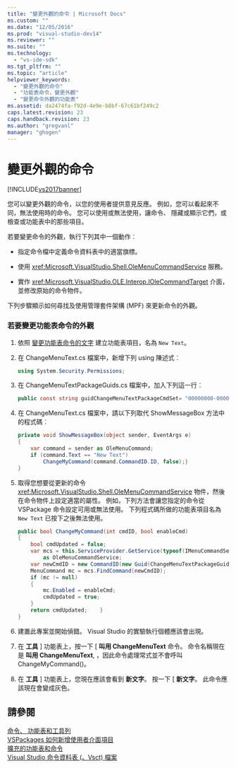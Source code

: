 ```yaml
---
title: "變更外觀的命令 | Microsoft Docs"
ms.custom: ""
ms.date: "12/05/2016"
ms.prod: "visual-studio-dev14"
ms.reviewer: ""
ms.suite: ""
ms.technology: 
  - "vs-ide-sdk"
ms.tgt_pltfrm: ""
ms.topic: "article"
helpviewer_keywords: 
  - "變更外觀的命令"
  - "功能表命令，變更外觀"
  - "變更命令外觀的功能表"
ms.assetid: da2474fa-f92d-4e9e-b8bf-67c61bf249c2
caps.latest.revision: 23
caps.handback.revision: 23
ms.author: "gregvanl"
manager: "ghogen"
---
```

# 變更外觀的命令
[!INCLUDE[vs2017banner](../code-quality/includes/vs2017banner.md)]

您可以變更外觀的命令，以您的使用者提供意見反應。 例如，您可以看起來不同，無法使用時的命令。 您可以使用或無法使用，讓命令、 隱藏或顯示它們，或檢查或功能表中的那些項目。  
  
 若要變更命令的外觀，執行下列其中一個動作︰  
  
-   指定命令檔中定義命令資料表中的適當旗標。  
  
-   使用 <xref:Microsoft.VisualStudio.Shell.OleMenuCommandService> 服務。  
  
-   實作 <xref:Microsoft.VisualStudio.OLE.Interop.IOleCommandTarget> 介面，並修改原始的命令物件。  
  
 下列步驟顯示如何尋找及使用管理套件架構 \(MPF\) 來更新命令的外觀。  
  
### 若要變更功能表命令的外觀  
  
1.  依照 [變更功能表命令的文字](../extensibility/changing-the-text-of-a-menu-command.md) 建立功能表項目，名為 `New Text`。  
  
2.  在 ChangeMenuText.cs 檔案中，新增下列 using 陳述式︰  
  
    ```c#  
    using System.Security.Permissions;  
    ```  
  
3.  在 ChangeMenuTextPackageGuids.cs 檔案中，加入下列這一行︰  
  
    ```c#  
    public const string guidChangeMenuTextPackageCmdSet= "00000000-0000-0000-0000-00000000";  // get the GUID from the .vsct file  
    ```  
  
4.  在 ChangeMenuText.cs 檔案中，請以下列取代 ShowMessageBox 方法中的程式碼︰  
  
    ```c#  
    private void ShowMessageBox(object sender, EventArgs e)  
    {  
        var command = sender as OleMenuCommand;  
        if (command.Text == "New Text")  
            ChangeMyCommand(command.CommandID.ID, false);}  
    }  
    ```  
  
5.  取得您想要從更新的命令 <xref:Microsoft.VisualStudio.Shell.OleMenuCommandService> 物件，然後在命令物件上設定適當的屬性。 例如，下列方法會讓您指定的命令從 VSPackage 命令設定可用或無法使用。 下列程式碼所做的功能表項目名為 `New Text` 已按下之後無法使用。  
  
    ```c#  
    public bool ChangeMyCommand(int cmdID, bool enableCmd)  
    {  
        bool cmdUpdated = false;  
        var mcs = this.ServiceProvider.GetService(typeof(IMenuCommandService))  
            as OleMenuCommandService;  
        var newCmdID = new CommandID(new Guid(ChangeMenuTextPackageGuids.guidChangeMenuTextPackageCmdSet), cmdID);  
        MenuCommand mc = mcs.FindCommand(newCmdID);  
        if (mc != null)  
        {  
            mc.Enabled = enableCmd;  
            cmdUpdated = true;  
        }  
        return cmdUpdated;    }  
    }  
    ```  
  
6.  建置此專案並開始偵錯。 Visual Studio 的實驗執行個體應該會出現。  
  
7.  在 **工具** \] 功能表上，按一下 \[ **叫用 ChangeMenuText** 命令。 命令名稱現在是 **叫用 ChangeMenuText**, ，因此命令處理常式並不會呼叫 ChangeMyCommand\(\)。  
  
8.  在 **工具** \] 功能表上，您現在應該會看到 **新文字**。 按一下 \[ **新文字**。 此命令應該現在會變成灰色。  
  
## 請參閱  
 [命令、 功能表和工具列](../extensibility/internals/commands-menus-and-toolbars.md)   
 [VSPackages 如何新增使用者介面項目](../extensibility/internals/how-vspackages-add-user-interface-elements.md)   
 [擴充的功能表和命令](../extensibility/extending-menus-and-commands.md)   
 [Visual Studio 命令資料表 \(。Vsct\) 檔案](../extensibility/internals/visual-studio-command-table-dot-vsct-files.md)